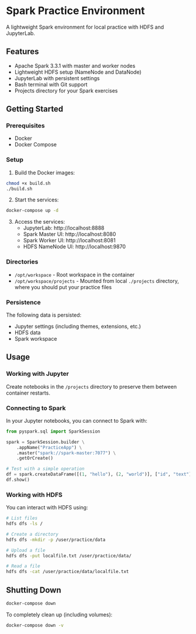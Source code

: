 # Spark Practice Environment

A lightweight Spark environment for local practice with HDFS and JupyterLab.

## Features

- Apache Spark 3.3.1 with master and worker nodes
- Lightweight HDFS setup (NameNode and DataNode)
- JupyterLab with persistent settings
- Bash terminal with Git support
- Projects directory for your Spark exercises

## Getting Started

### Prerequisites
- Docker
- Docker Compose

### Setup

1. Build the Docker images:
```bash
chmod +x build.sh
./build.sh
```

2. Start the services:
```bash
docker-compose up -d
```

3. Access the services:
   - JupyterLab: http://localhost:8888
   - Spark Master UI: http://localhost:8080
   - Spark Worker UI: http://localhost:8081
   - HDFS NameNode UI: http://localhost:9870

### Directories

- `/opt/workspace` - Root workspace in the container
- `/opt/workspace/projects` - Mounted from local `./projects` directory, where you should put your practice files

### Persistence

The following data is persisted:
- Jupyter settings (including themes, extensions, etc.)
- HDFS data
- Spark workspace

## Usage

### Working with Jupyter

Create notebooks in the `/projects` directory to preserve them between container restarts.

### Connecting to Spark

In your Jupyter notebooks, you can connect to Spark with:

```python
from pyspark.sql import SparkSession

spark = SparkSession.builder \
    .appName("PracticeApp") \
    .master("spark://spark-master:7077") \
    .getOrCreate()

# Test with a simple operation
df = spark.createDataFrame([(1, "hello"), (2, "world")], ["id", "text"])
df.show()
```

### Working with HDFS

You can interact with HDFS using:

```bash
# List files
hdfs dfs -ls /

# Create a directory
hdfs dfs -mkdir -p /user/practice/data

# Upload a file
hdfs dfs -put localfile.txt /user/practice/data/

# Read a file
hdfs dfs -cat /user/practice/data/localfile.txt
```

## Shutting Down

```bash
docker-compose down
```

To completely clean up (including volumes):
```bash
docker-compose down -v
``` 